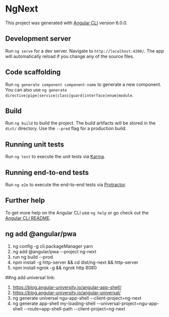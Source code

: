 # NgNext

This project was generated with [Angular CLI](https://github.com/angular/angular-cli) version 6.0.0.

## Development server

Run `ng serve` for a dev server. Navigate to `http://localhost:4200/`. The app will automatically reload if you change any of the source files.

## Code scaffolding

Run `ng generate component component-name` to generate a new component. You can also use `ng generate directive|pipe|service|class|guard|interface|enum|module`.

## Build

Run `ng build` to build the project. The build artifacts will be stored in the `dist/` directory. Use the `--prod` flag for a production build.

## Running unit tests

Run `ng test` to execute the unit tests via [Karma](https://karma-runner.github.io).

## Running end-to-end tests

Run `ng e2e` to execute the end-to-end tests via [Protractor](http://www.protractortest.org/).

## Further help

To get more help on the Angular CLI use `ng help` or go check out the [Angular CLI README](https://github.com/angular/angular-cli/blob/master/README.md).

## ng add @angular/pwa

1. ng config -g cli.packageManager yarn
2. ng add @angular/pwa --project ng-next
3. run ng build --prod
4. npm install -g http-server && cd dist/ng-next && http-server
5. npm install ngrok -g  && ngrok http 8080

##ng add universal
link:
 1. https://blog.angular-university.io/angular-app-shell/
 2. https://blog.angular-university.io/angular-universal/
 3. ng generate universal ngu-app-shell --client-project=ng-next
 4. ng generate app-shell my-loading-shell --universal-project=ngu-app-shell --route=app-shell-path --client-project=ng-next

